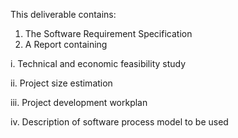 This deliverable contains:
1. The Software Requirement Specification
2. A Report containing

i. Technical and economic feasibility study

ii. Project size estimation

iii. Project development workplan

iv. Description of software process model to be used
